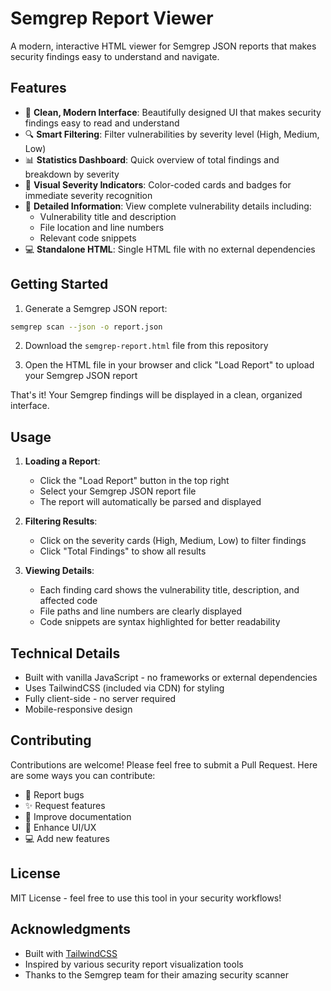 # Semgrep Report Viewer

A modern, interactive HTML viewer for Semgrep JSON reports that makes security findings easy to understand and navigate.


## Features

- 🎯 **Clean, Modern Interface**: Beautifully designed UI that makes security findings easy to read and understand
- 🔍 **Smart Filtering**: Filter vulnerabilities by severity level (High, Medium, Low)
- 📊 **Statistics Dashboard**: Quick overview of total findings and breakdown by severity
- 🎨 **Visual Severity Indicators**: Color-coded cards and badges for immediate severity recognition
- 📝 **Detailed Information**: View complete vulnerability details including:
  - Vulnerability title and description
  - File location and line numbers
  - Relevant code snippets
- 💻 **Standalone HTML**: Single HTML file with no external dependencies

## Getting Started

1. Generate a Semgrep JSON report:
```bash
semgrep scan --json -o report.json
```

2. Download the `semgrep-report.html` file from this repository

3. Open the HTML file in your browser and click "Load Report" to upload your Semgrep JSON report

That's it! Your Semgrep findings will be displayed in a clean, organized interface.

## Usage

1. **Loading a Report**:
   - Click the "Load Report" button in the top right
   - Select your Semgrep JSON report file
   - The report will automatically be parsed and displayed

2. **Filtering Results**:
   - Click on the severity cards (High, Medium, Low) to filter findings
   - Click "Total Findings" to show all results

3. **Viewing Details**:
   - Each finding card shows the vulnerability title, description, and affected code
   - File paths and line numbers are clearly displayed
   - Code snippets are syntax highlighted for better readability

## Technical Details

- Built with vanilla JavaScript - no frameworks or external dependencies
- Uses TailwindCSS (included via CDN) for styling
- Fully client-side - no server required
- Mobile-responsive design

## Contributing

Contributions are welcome! Please feel free to submit a Pull Request. Here are some ways you can contribute:

- 🐛 Report bugs
- ✨ Request features
- 📝 Improve documentation
- 🎨 Enhance UI/UX
- 💻 Add new features

## License

MIT License - feel free to use this tool in your security workflows!

## Acknowledgments

- Built with [TailwindCSS](https://tailwindcss.com/)
- Inspired by various security report visualization tools
- Thanks to the Semgrep team for their amazing security scanner
